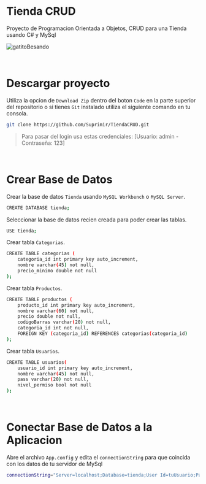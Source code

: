 # Tienda CRUD

Proyecto de Programacion Orientada a Objetos, CRUD para una Tienda usando C# y MySql

![gatitoBesando](https://github.com/user-attachments/assets/96511b00-b58e-4311-b192-2e2a5351f374)

<br>

# Descargar proyecto
Utiliza la opcion de `Download Zip` dentro del boton `Code` en la parte superior del repositorio o si tienes `Git` instalado utiliza el siguiente comando en tu consola.
```bash
git clone https://github.com/Suprimir/TiendaCRUD.git
```
> Para pasar del login usa estas credenciales: [Usuario: admin - Contraseña: 123]

<br>

# Crear Base de Datos

Crear la base de datos `Tienda` usando `MySQL Workbench` o `MySQL Server`.
```bash
CREATE DATABASE tienda;
```

Seleccionar la base de datos recien creada para poder crear las tablas.
```bash
USE tienda;
```

Crear tabla `Categorias`.
```bash
CREATE TABLE categorias (
    categoria_id int primary key auto_increment,
    nombre varchar(45) not null,
    precio_minimo double not null
);
```

Crear tabla `Productos`.
```bash
CREATE TABLE productos (
    producto_id int primary key auto_increment,
    nombre varchar(60) not null,
    precio double not null,
    codigoBarras varchar(20) not null,
    categoria_id int not null,
    FOREIGN KEY (categoria_id) REFERENCES categorias(categoria_id)
);
```

Crear tabla `Usuarios`.
```bash
CREATE TABLE usuarios(
    usuario_id int primary key auto_increment,
    nombre varchar(45) not null,
    pass varchar(20) not null,
    nivel_permiso bool not null
);

```

<br>

# Conectar Base de Datos a la Aplicacion

Abre el archivo `App.config` y edita el `connectionString` para que coincida con los datos de tu servidor de MySql
```bash
connectionString="Server=localhost;Database=tienda;User Id=tuUsuario;Password=tuContraseña;"
```
